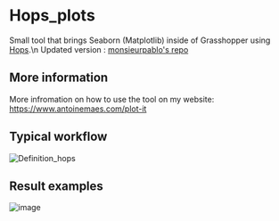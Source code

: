 # Hops_plots
Small tool that brings Seaborn (Matplotlib) inside of Grasshopper using [Hops](https://github.com/mcneel/compute.rhino3d/tree/master/src/ghhops-server-py).\n
Updated version : [monsieurpablo's repo](https://github.com/monsieurpablo/seaborn_grasshopper)

## More information
More infromation on how to use the tool on my website: <https://www.antoinemaes.com/plot-it>

## Typical workflow
![Definition_hops](https://user-images.githubusercontent.com/39027094/181035296-2f0e096f-5d5c-43fc-a839-11ef3e76e0c3.jpg)

## Result examples
![image](https://user-images.githubusercontent.com/39027094/181036912-2712bd6c-5ec7-4969-8260-b261391a7485.png)
